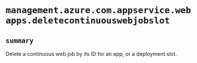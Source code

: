 # `management.azure.com.appservice.webapps.deletecontinuouswebjobslot`

## `summary`
Delete a continuous web job by its ID for an app, or a deployment slot.


